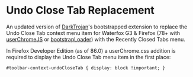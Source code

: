 # Undo Close Tab Replacement

An updated version of [DarkTrojan](https://www.darktrojan.net)'s bootstrapped extension to replace the Undo Close Tab context menu item for Waterfox G3 & Firefox (78+ with [userChromeJS](https://github.com/xiaoxiaoflood/firefox-scripts) or [bootstrapLoader](https://github.com/xiaoxiaoflood/firefox-scripts/tree/master/extensions/bootstrapLoader)) with the Recently Closed Tabs menu.

In Firefox Developer Edition (as of 86.0) a userChrome.css addition is required to display the Undo Close Tab menu item in the first place:

`#toolbar-context-undoCloseTab {
	display: block !important;
}`
